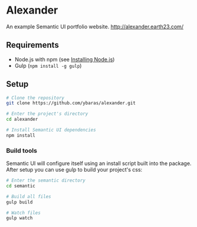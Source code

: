# Alexander
An example Semantic UI portfolio website. http://alexander.earth23.com/

## Requirements
* Node.js with npm
(see [Installing Node.js](https://nodejs.org/en/download/package-manager/))
* Gulp (`npm install -g gulp`)

## Setup

```bash
# Clone the repository
git clone https://github.com/ybaras/alexander.git

# Enter the project's directory
cd alexander

# Install Semantic UI dependencies
npm install
```
### Build tools

Semantic UI will configure itself using an install script built into the package.
After setup you can use gulp to build your project's css:
```bash
# Enter the semantic directory
cd semantic

# Build all files
gulp build

# Watch files
gulp watch
```
